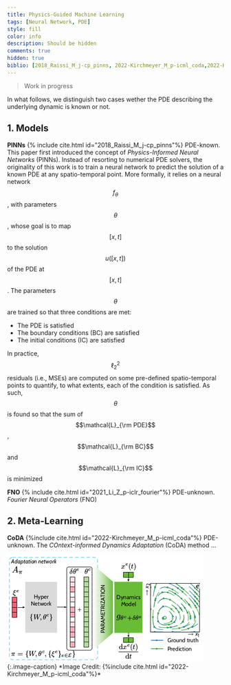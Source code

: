 ```yaml
---
title: Physics-Guided Machine Learning
tags: [Neural Network, PDE]
style: fill
color: info
description: Should be hidden
comments: true
hidden: true
biblio: [2018_Raissi_M_j-cp_pinns, 2022-Kirchmeyer_M_p-icml_coda,2022-Kirchmeyer_M_p-icml_coda]
---
```


> Work in progress

In what follows, we distinguish two cases wether the PDE describing the underlying dynamic is known or not.

## 1. Models

**PINNs** {% include cite.html id="2018_Raissi_M_j-cp_pinns"%} <span class="badge badge-pill text-success border border-success">PDE-known</span>. This paper first introduced the concept of *Physics-Informed Neural Networks* (PINNs). Instead of resorting to numerical PDE solvers, the originality of this work is to train a neural network to predict the solution of a known PDE at any spatio-temporal point. More formally, it relies on a neural network $$f_\theta$$, with parameters $$\theta$$, whose goal is to map $$[x,t]$$ to the solution $$u([x,t])$$ of the PDE at $$[x,t]$$. The parameters $$\theta$$ are trained so that three conditions are met:
- The PDE is satisfied
- The boundary conditions (BC) are satisfied 
- The initial conditions (IC) are satisfied

In practice, $$\ell_2^2$$ residuals (i.e., MSEs) are computed on some pre-defined spatio-temporal points to quantify, to what extents, each of the condition is satisfied. As such, $$\theta$$ is found so that the sum of $$\mathcal{L}_{\rm PDE}$$, $$\mathcal{L}_{\rm BC}$$ and $$\mathcal{L}_{\rm IC}$$ is minimized

**FNO** {% include cite.html id="2021_Li_Z_p-iclr_fourier"%} <span class="badge badge-pill text-danger border border-danger">PDE-unknown</span>. *Fourier Neural Operators* (FNO)

## 2. Meta-Learning

**CoDA** {%include cite.html id="2022-Kirchmeyer_M_p-icml_coda"%} <span class="badge badge-pill text-danger border border-danger">PDE-unknown</span>. The *COntext-informed Dynamics Adaptation* (CoDA) method ...

<img class="post-img-themed" src="/images/posts/physics-ml/coda.png"/>
{:.image-caption}
*Image Credit: {%include cite.html id="2022-Kirchmeyer_M_p-icml_coda"%}*
